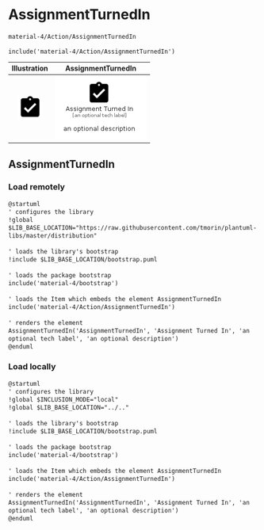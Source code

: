 # AssignmentTurnedIn


```text
material-4/Action/AssignmentTurnedIn
```

```text
include('material-4/Action/AssignmentTurnedIn')
```



| Illustration | AssignmentTurnedIn |
| :---: | :---: |
| ![illustration for Illustration](../../material-4/Action/AssignmentTurnedIn.png) | ![illustration for AssignmentTurnedIn](../../material-4/Action/AssignmentTurnedIn.Local.png) |




## AssignmentTurnedIn

### Load remotely
```plantuml
@startuml
' configures the library
!global $LIB_BASE_LOCATION="https://raw.githubusercontent.com/tmorin/plantuml-libs/master/distribution"

' loads the library's bootstrap
!include $LIB_BASE_LOCATION/bootstrap.puml

' loads the package bootstrap
include('material-4/bootstrap')

' loads the Item which embeds the element AssignmentTurnedIn
include('material-4/Action/AssignmentTurnedIn')

' renders the element
AssignmentTurnedIn('AssignmentTurnedIn', 'Assignment Turned In', 'an optional tech label', 'an optional description')
@enduml
```

### Load locally
```plantuml
@startuml
' configures the library
!global $INCLUSION_MODE="local"
!global $LIB_BASE_LOCATION="../.."

' loads the library's bootstrap
!include $LIB_BASE_LOCATION/bootstrap.puml

' loads the package bootstrap
include('material-4/bootstrap')

' loads the Item which embeds the element AssignmentTurnedIn
include('material-4/Action/AssignmentTurnedIn')

' renders the element
AssignmentTurnedIn('AssignmentTurnedIn', 'Assignment Turned In', 'an optional tech label', 'an optional description')
@enduml
```

